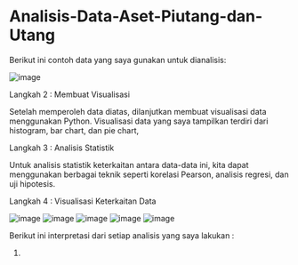 # Analisis-Data-Aset-Piutang-dan-Utang

Berikut ini contoh data yang saya gunakan untuk dianalisis:

![image](https://github.com/EbitChristianHamonanganPurba/Analisis-Data-Aset-Piutang-dan-Utang/assets/167233970/882b9fbb-f275-43ee-9a28-410ae065b92b)

Langkah 2 : Membuat Visualisasi 

Setelah memperoleh data diatas, dilanjutkan membuat visualisasi data menggunakan Python. Visualisasi data yang saya tampilkan terdiri dari histogram, bar chart, dan pie chart, 

Langkah 3 : Analisis Statistik

Untuk analisis statistik keterkaitan antara data-data ini, kita dapat menggunakan berbagai teknik seperti korelasi Pearson, analisis regresi, dan uji hipotesis.

Langkah 4 : Visualisasi Keterkaitan Data 

![image](https://github.com/EbitChristianHamonanganPurba/Analisis-Data-Aset-Piutang-dan-Utang/assets/167233970/1742bb03-265f-4015-bcd6-31a1b498fb76)
![image](https://github.com/EbitChristianHamonanganPurba/Analisis-Data-Aset-Piutang-dan-Utang/assets/167233970/eb31b2b7-a255-43f1-90eb-b5b53ecb2aed)
![image](https://github.com/EbitChristianHamonanganPurba/Analisis-Data-Aset-Piutang-dan-Utang/assets/167233970/470391e9-a39e-432a-b550-24de2242e908)
![image](https://github.com/EbitChristianHamonanganPurba/Analisis-Data-Aset-Piutang-dan-Utang/assets/167233970/b1238f1e-7e08-49de-8353-658c33a80bdb)
![image](https://github.com/EbitChristianHamonanganPurba/Analisis-Data-Aset-Piutang-dan-Utang/assets/167233970/5f8c7e47-2c63-4d82-b13f-feb731c55ac1)



Berikut ini interpretasi dari setiap analisis yang saya lakukan : 

1. 
